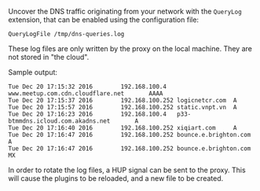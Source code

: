 Uncover the DNS traffic originating from your network with the `QueryLog` extension, that can be enabled using the configuration file:

```
QueryLogFile /tmp/dns-queries.log
```

These log files are only written by the proxy on the local machine. They are not stored in "the cloud".

Sample output:

```
Tue Dec 20 17:15:32 2016        192.168.100.4   www.meetup.com.cdn.cloudflare.net       AAAA
Tue Dec 20 17:15:37 2016        192.168.100.252 logicnetcr.com  A
Tue Dec 20 17:15:57 2016        192.168.100.252 static.vnpt.vn  A
Tue Dec 20 17:16:23 2016        192.168.100.4   p33-btmmdns.icloud.com.akadns.net       A
Tue Dec 20 17:16:40 2016        192.168.100.252 xiqiart.com     A
Tue Dec 20 17:16:47 2016        192.168.100.252 bounce.e.brighton.com   A
Tue Dec 20 17:16:47 2016        192.168.100.252 bounce.e.brighton.com   MX
```

In order to rotate the log files, a HUP signal can be sent to the proxy. This will cause the plugins to be reloaded, and a new file to be created.